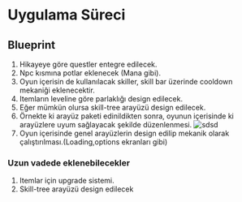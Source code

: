 # Uygulama Süreci

## Blueprint

1. Hikayeye göre questler entegre edilecek.
2. Npc kısmına potlar eklenecek (Mana gibi).
3. Oyun içerisin de kullanılacak skiller, skill bar üzerinde cooldown mekaniği eklenecektir.
4. Itemların leveline göre parlaklığı design edilecek.
5. Eğer mümkün olursa skill-tree arayüzü design edilecek.
6. Örnekte ki arayüz paketi edinildikten sonra, oyunun içerisinde ki arayüzlere uyum sağlayacak şekilde düzenlenmesi.
![sdsd](https://user-images.githubusercontent.com/53279903/142763123-cf00be8f-806f-4959-9250-7caa3675990a.png)
7. Oyun içerisinde genel arayüzlerin design edilip mekanik olarak çalıştırılması.(Loading,options ekranları gibi)

### Uzun vadede eklenebilecekler

1. Itemlar için upgrade sistemi.
2. Skill-tree arayüzü design edilecek
